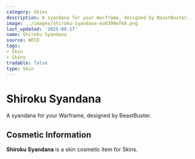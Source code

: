 ```yaml
---
category: Skins
description: A syandana for your Warframe, designed by BeastBuster.
image: ../images/shiroku-syandana-ea0390ef68.png
last_updated: '2025-09-17'
name: Shiroku Syandana
source: WFCD
tags:
- Skin
- Skins
tradable: false
type: Skin
---
```


# Shiroku Syandana

A syandana for your Warframe, designed by BeastBuster.

## Cosmetic Information

**Shiroku Syandana** is a skin cosmetic item for Skins.

